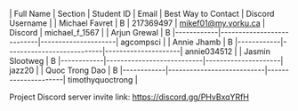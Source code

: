 | Full Name       | Section | Student ID | Email                     | Best Way to Contact | Discord Username |
| Michael Favret  | B       | 217369497  | mikef01@my.yorku.ca       | Discord             | michael_f_1567   |
| Arjun Grewal    | B       |------------|---------------------------|---------------------| agcompsci        |
| Annie Jhamb     | B       |------------|---------------------------|---------------------| annie034512      |
| Jasmin Slootweg | B       |------------|---------------------------|---------------------| jazz20           |
| Quoc Trong Dao  | B       |------------|---------------------------|---------------------| timothyquoctrong |

Project Discord server invite link: https://discord.gg/PHvBxqYRfH

